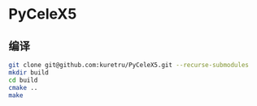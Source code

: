 # PyCeleX5

## 编译

```bash
git clone git@github.com:kuretru/PyCeleX5.git --recurse-submodules
mkdir build
cd build
cmake ..
make
```
